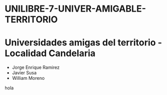 # UNILIBRE-7-UNIVER-AMIGABLE-TERRITORIO

# Universidades amigas del territorio - Localidad Candelaria

* Jorge Enrique Ramirez
* Javier Susa  
* William Moreno

hola
